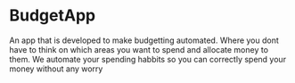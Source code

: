 # BudgetApp
An app that is developed to make budgetting automated. Where you dont have to think on which areas you want to spend and allocate money to them. We automate your spending habbits so you can correctly spend your money without any worry
